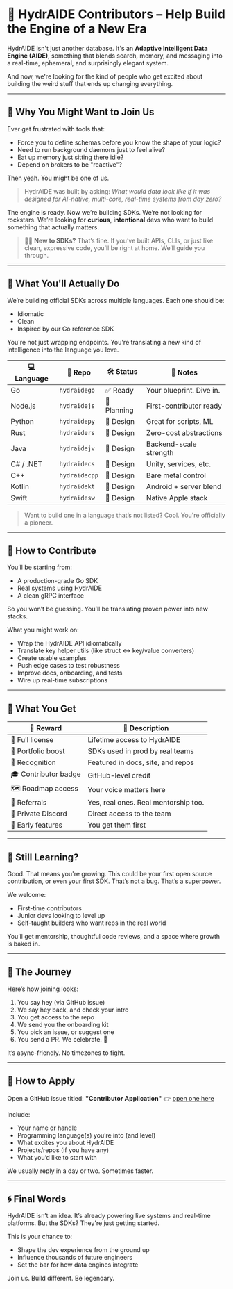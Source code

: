 # 🤝 HydrAIDE Contributors – Help Build the Engine of a New Era

HydrAIDE isn't just another database.
It's an **Adaptive Intelligent Data Engine (AIDE)**, something that blends search, memory, and messaging into a real-time, ephemeral, and surprisingly elegant system.

And now, we're looking for the kind of people who get excited about building the weird stuff that ends up changing everything.

---

## 🌌 Why You Might Want to Join Us

Ever get frustrated with tools that:

* Force you to define schemas before you know the shape of your logic?
* Need to run background daemons just to feel alive?
* Eat up memory just sitting there idle?
* Depend on brokers to be "reactive"?

Then yeah. You might be one of us.

> HydrAIDE was built by asking: *What would data look like if it was designed for AI-native, multi-core, real-time systems from day zero?*

The engine is ready. Now we’re building SDKs.
We’re not looking for rockstars. We’re looking for **curious**, **intentional** devs who want to build something that actually matters.

> 🙋‍♀️ **New to SDKs?**
> That’s fine. If you’ve built APIs, CLIs, or just like clean, expressive code, you’ll be right at home. We’ll guide you through.

---

## 🧭 What You'll Actually Do

We’re building official SDKs across multiple languages.
Each one should be:

* Idiomatic
* Clean
* Inspired by our Go reference SDK

You're not just wrapping endpoints. You're translating a new kind of intelligence into the language you love.

| 💻 Language | 🔗 Repo       | 🛠️ Status  | 📝 Notes                 |
| ----------- | ------------- | ----------- | ------------------------ |
| Go          | `hydraidego`  | ✅ Ready     | Your blueprint. Dive in. |
| Node.js     | `hydraidejs`  | 🧪 Planning | First-contributor ready  |
| Python      | `hydraidepy`  | 🧠 Design   | Great for scripts, ML    |
| Rust        | `hydraiders`  | 🧠 Design   | Zero-cost abstractions   |
| Java        | `hydraidejv`  | 🧠 Design   | Backend-scale strength   |
| C# / .NET   | `hydraidecs`  | 🧠 Design   | Unity, services, etc.    |
| C++         | `hydraidecpp` | 🧠 Design   | Bare metal control       |
| Kotlin      | `hydraidekt`  | 🧠 Design   | Android + server blend   |
| Swift       | `hydraidesw`  | 🧠 Design   | Native Apple stack       |

> Want to build one in a language that’s not listed? Cool. You're officially a pioneer.

---

## 🔧 How to Contribute

You’ll be starting from:

* A production-grade Go SDK
* Real systems using HydrAIDE
* A clean gRPC interface

So you won’t be guessing. You’ll be translating proven power into new stacks.

What you might work on:

* Wrap the HydrAIDE API idiomatically
* Translate key helper utils (like struct <-> key/value converters)
* Create usable examples
* Push edge cases to test robustness
* Improve docs, onboarding, and tests
* Wire up real-time subscriptions

---

## 🎁 What You Get

| 🎉 Reward            | 💬 Description                       |
| -------------------- | ------------------------------------ |
| 🧠 Full license      | Lifetime access to HydrAIDE          |
| 🏅 Portfolio boost   | SDKs used in prod by real teams      |
| 👑 Recognition       | Featured in docs, site, and repos    |
| 🎓 Contributor badge | GitHub-level credit                  |
| 🗺️ Roadmap access   | Your voice matters here              |
| 💼 Referrals         | Yes, real ones. Real mentorship too. |
| 🤝 Private Discord   | Direct access to the team            |
| 🧪 Early features    | You get them first                   |

---

## 👶 Still Learning?

Good. That means you're growing.
This could be your first open source contribution, or even your first SDK. That’s not a bug. That’s a superpower.

We welcome:

* First-time contributors
* Junior devs looking to level up
* Self-taught builders who want reps in the real world

You’ll get mentorship, thoughtful code reviews, and a space where growth is baked in.

---

## 🧪 The Journey

Here’s how joining looks:

1. You say hey (via GitHub issue)
2. We say hey back, and check your intro
3. You get access to the repo
4. We send you the onboarding kit
5. You pick an issue, or suggest one
6. You send a PR. We celebrate. 🎉

It’s async-friendly. No timezones to fight.

---

## 🚪 How to Apply

Open a GitHub issue titled: **"Contributor Application"**
👉 [open one here](https://github.com/hydraide/hydraide/issues)

Include:

* Your name or handle
* Programming language(s) you’re into (and level)
* What excites you about HydrAIDE
* Projects/repos (if you have any)
* What you’d like to start with

We usually reply in a day or two. Sometimes faster.

---

## 🌀 Final Words

HydrAIDE isn’t an idea.
It’s already powering live systems and real-time platforms.
But the SDKs? They're just getting started.

This is your chance to:

* Shape the dev experience from the ground up
* Influence thousands of future engineers
* Set the bar for how data engines integrate

Join us.
Build different.
Be legendary.





